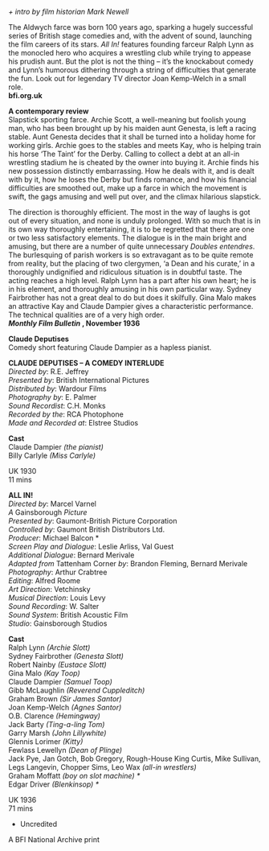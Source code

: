 
_+ intro by film historian Mark Newell_

The Aldwych farce was born 100 years ago, sparking a hugely successful series of British stage comedies and, with the advent of sound, launching the film careers of its stars. _All In!_ features founding farceur Ralph Lynn as the monocled hero who acquires a wrestling club while trying to appease his prudish aunt. But the plot is not the thing – it’s the knockabout comedy and Lynn’s humorous dithering through a string of difficulties that generate the fun. Look out for legendary TV director Joan Kemp-Welch in a small role.  
**bfi.org.uk**  

**A contemporary review**  
Slapstick sporting farce. Archie Scott, a well-meaning but foolish young man, who has been brought up by his maiden aunt Genesta, is left a racing stable. Aunt Genesta decides that it shall be turned into a holiday home for working girls. Archie goes to the stables and meets Kay, who is helping train his horse ‘The Taint’ for the Derby. Calling to collect a debt at an all-in wrestling stadium he is cheated by the owner into buying it. Archie finds his new possession distinctly embarrassing. How he deals with it, and is dealt with by it, how he loses the Derby but finds romance, and how his financial difficulties are smoothed out, make up a farce in which the movement is swift, the gags amusing and well put over, and the climax hilarious slapstick.

The direction is thoroughly efficient. The most in the way of laughs is got out of every situation, and none is unduly prolonged. With so much that is in its own way thoroughly entertaining, it is to be regretted that there are one or two less satisfactory elements. The dialogue is in the main bright and amusing, but there are a number of quite unnecessary _Doubles entendres_. The burlesquing of parish workers is so extravagant as to be quite remote from reality, but the placing of two clergymen, ‘a Dean and his curate,’ in a thoroughly undignified and ridiculous situation is in doubtful taste. The acting reaches a high level. Ralph Lynn has a part after his own heart; he is in his element, and thoroughly amusing in his own particular way. Sydney Fairbrother has not a great deal to do but does it skilfully. Gina Malo makes an attractive Kay and Claude Dampier gives a characteristic performance. The technical qualities are of a very high order.  
**_Monthly Film Bulletin_ , November 1936**

**Claude Deputises**  
Comedy short featuring Claude Dampier as a hapless pianist.    

**CLAUDE DEPUTISES – A COMEDY INTERLUDE**  
_Directed by_: R.E. Jeffrey  
_Presented by_: British International Pictures  
_Distributed by_: Wardour Films  
_Photography by_: E. Palmer  
_Sound Recordist_: C.H. Monks  
_Recorded by the_: RCA Photophone  
_Made and Recorded at_: Elstree Studios  

**Cast**  
Claude Dampier _(the pianist)_  
Billy Carlyle _(Miss Carlyle)_  

UK 1930  
11 mins  

**ALL IN!**  
_Directed by_: Marcel Varnel  
_A_ Gainsborough _Picture_  
_Presented by_: Gaumont-British Picture Corporation  
_Controlled by_: Gaumont British Distributors Ltd.  
_Producer_: Michael Balcon *  
_Screen Play and Dialogue_: Leslie Arliss, Val Guest  
_Additional Dialogue_: Bernard Merivale  
_Adapted from_ Tattenham Corner _by_: Brandon Fleming, Bernard Merivale  
_Photography_: Arthur Crabtree  
_Editing_: Alfred Roome  
_Art Direction_: Vetchinsky  
_Musical Direction_: Louis Levy  
_Sound Recording_: W. Salter  
_Sound System_: British Acoustic Film  
_Studio_: Gainsborough Studios  

**Cast**  
Ralph Lynn _(Archie Slott)_  
Sydney Fairbrother _(Genesta Slott)_  
Robert Nainby _(Eustace Slott)_  
Gina Malo _(Kay Toop)_  
Claude Dampier _(Samuel Toop)_  
Gibb McLaughlin _(Reverend Cuppleditch)_  
Graham Brown _(Sir James Santor)_  
Joan Kemp-Welch _(Agnes Santor)_  
O.B. Clarence _(Hemingway)_  
Jack Barty _(Ting-a-ling Tom)_  
Garry Marsh _(John Lillywhite)_  
Glennis Lorimer _(Kitty)_  
Fewlass Lewellyn _(Dean of Plinge)_  
Jack Pye, Jan Gotch, Bob Gregory, Rough-House King Curtis, Mike Sullivan, Legs Langevin, Chopper Sims, Leo Wax _(all-in wrestlers)_  
Graham Moffatt _(boy on slot machine) *_  
Edgar Driver _(Blenkinsop) *_  

UK 1936  
71 mins  

* Uncredited  

A BFI National Archive print  
<!--stackedit_data:
eyJoaXN0b3J5IjpbMjUxNzY2MjI4LDczMDk5ODExNl19
-->